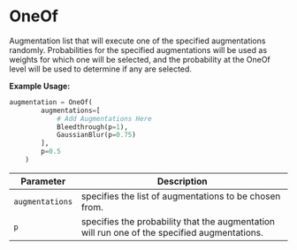 # OneOf

Augmentation list that will execute one of the specified augmentations randomly. Probabilities for the specified augmentations will be used as weights for which one will be selected, and the probability at the OneOf level will be used to determine if any are selected.

**Example Usage:**

```python
augmentation = OneOf(
        augmentations=[
            # Add Augmentations Here
			Bleedthrough(p=1),
			GaussianBlur(p=0.75)
        ],
        p=0.5
    )
```

| Parameter  | Description  |
|---|---|
|   ```augmentations``` | specifies the list of augmentations to be chosen from.   |
|   ```p``` | specifies the probability that the augmentation will run one of the specified augmentations.   |
